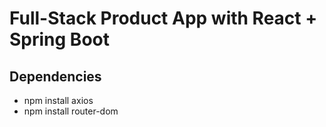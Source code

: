 # Full-Stack Product App with React + Spring Boot

## Dependencies

- npm install axios
- npm install router-dom
